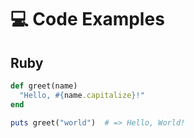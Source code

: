 # 💻 Code Examples

## Ruby

```ruby
def greet(name)
  "Hello, #{name.capitalize}!"
end

puts greet("world")  # => Hello, World!

